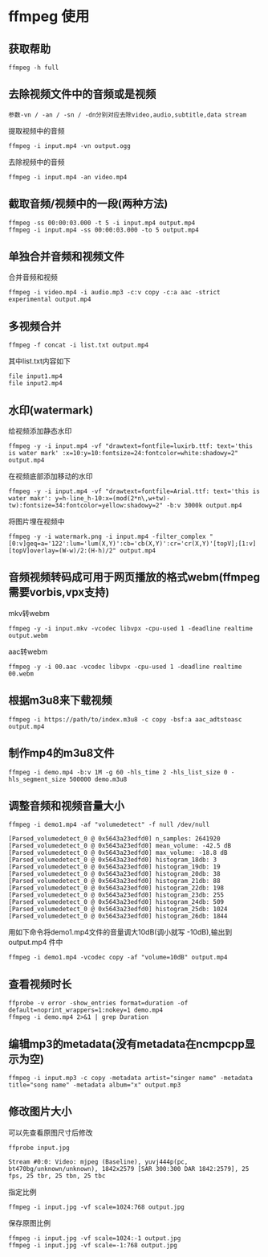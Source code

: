 # ffmpeg 使用

## 获取帮助

	ffmpeg -h full

## 去除视频文件中的音频或是视频

    参数-vn / -an / -sn / -dn分别对应去除video,audio,subtitle,data stream

提取视频中的音频

	ffmpeg -i input.mp4 -vn output.ogg

去除视频中的音频

	ffmpeg -i input.mp4 -an video.mp4

## 截取音频/视频中的一段(两种方法)

	ffmpeg -ss 00:00:03.000 -t 5 -i input.mp4 output.mp4
	ffmpeg -i input.mp4 -ss 00:00:03.000 -to 5 output.mp4

## 单独合并音频和视频文件

合并音频和视频

    ffmpeg -i video.mp4 -i audio.mp3 -c:v copy -c:a aac -strict experimental output.mp4

## 多视频合并

	ffmpeg -f concat -i list.txt output.mp4

其中list.txt内容如下

	file input1.mp4
	file input2.mp4

## 水印(watermark)

给视频添加静态水印

	ffmpeg -y -i input.mp4 -vf "drawtext=fontfile=luxirb.ttf: text='this is water mark' :x=10:y=10:fontsize=24:fontcolor=white:shadowy=2" output.mp4

在视频底部添加移动的水印

	ffmpeg -y -i input.mp4 -vf "drawtext=fontfile=Arial.ttf: text='this is water makr': y=h-line_h-10:x=(mod(2*n\,w+tw)-tw):fontsize=34:fontcolor=yellow:shadowy=2" -b:v 3000k output.mp4

将图片埋在视频中

	ffmpeg -y -i watermark.png -i input.mp4 -filter_complex "[0:v]geq=a='122':lum='lum(X,Y)':cb='cb(X,Y)':cr='cr(X,Y)'[topV];[1:v][topV]overlay=(W-w)/2:(H-h)/2" output.mp4

## 音频视频转码成可用于网页播放的格式webm(ffmpeg需要vorbis,vpx支持)

mkv转webm

	ffmpeg -y -i input.mkv -vcodec libvpx -cpu-used 1 -deadline realtime output.webm

aac转webm

	ffmpeg -y -i 00.aac -vcodec libvpx -cpu-used 1 -deadline realtime 00.webm

## 根据m3u8来下载视频

	ffmpeg -i https://path/to/index.m3u8 -c copy -bsf:a aac_adtstoasc output.mp4

## 制作mp4的m3u8文件

	ffmpeg -i demo.mp4 -b:v 1M -g 60 -hls_time 2 -hls_list_size 0 -hls_segment_size 500000 demo.m3u8

## 调整音频和视频音量大小

    ffmpeg -i demo1.mp4 -af "volumedetect" -f null /dev/null

    [Parsed_volumedetect_0 @ 0x5643a23edfd0] n_samples: 2641920
    [Parsed_volumedetect_0 @ 0x5643a23edfd0] mean_volume: -42.5 dB
    [Parsed_volumedetect_0 @ 0x5643a23edfd0] max_volume: -18.8 dB
    [Parsed_volumedetect_0 @ 0x5643a23edfd0] histogram_18db: 3
    [Parsed_volumedetect_0 @ 0x5643a23edfd0] histogram_19db: 19
    [Parsed_volumedetect_0 @ 0x5643a23edfd0] histogram_20db: 38
    [Parsed_volumedetect_0 @ 0x5643a23edfd0] histogram_21db: 88
    [Parsed_volumedetect_0 @ 0x5643a23edfd0] histogram_22db: 198
    [Parsed_volumedetect_0 @ 0x5643a23edfd0] histogram_23db: 255
    [Parsed_volumedetect_0 @ 0x5643a23edfd0] histogram_24db: 509
    [Parsed_volumedetect_0 @ 0x5643a23edfd0] histogram_25db: 1024
    [Parsed_volumedetect_0 @ 0x5643a23edfd0] histogram_26db: 1844

用如下命令将demo1.mp4文件的音量调大10dB(调小就写 -10dB),输出到output.mp4 件中

    ffmpeg -i demo1.mp4 -vcodec copy -af "volume=10dB" output.mp4

## 查看视频时长

    ffprobe -v error -show_entries format=duration -of default=noprint_wrappers=1:nokey=1 demo.mp4
    ffmpeg -i demo.mp4 2>&1 | grep Duration

## 编辑mp3的metadata(没有metadata在ncmpcpp显示为空)

    ffmpeg -i input.mp3 -c copy -metadata artist="singer name" -metadata title="song name" -metadata album="x" output.mp3

## 修改图片大小

可以先查看原图尺寸后修改

	ffprobe input.jpg

	Stream #0:0: Video: mjpeg (Baseline), yuvj444p(pc, bt470bg/unknown/unknown), 1842x2579 [SAR 300:300 DAR 1842:2579], 25 fps, 25 tbr, 25 tbn, 25 tbc

指定比例

	ffmpeg -i input.jpg -vf scale=1024:768 output.jpg

保存原图比例

	ffmpeg -i input.jpg -vf scale=1024:-1 output.jpg
	ffmpeg -i input.jpg -vf scale=-1:768 output.jpg
